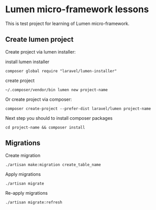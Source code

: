 Lumen micro-framework lessons
=============================

This is test project for learning of Lumen micro-framework.

Create lumen project
--------------------
Create project via lumen installer:

install lumen installer
```
composer global require "laravel/lumen-installer"
```

create project
```
~/.composer/vendor/bin lumen new project-name
```

Or create project via composer:
```
composer create-project --prefer-dist laravel/lumen project-name
```

Next step you should to install composer packages
```
cd project-name && composer install
```

Migrations
----------
Create migration
```
./artisan make:migration create_table_name
```

Apply migrations
```
./artisan migrate
```

Re-apply migrations
```
./artisan migrate:refresh
```